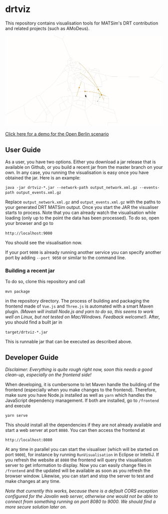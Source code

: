 # drtviz

This repository contains visualisation tools for MATSim's DRT contribution and related projects (such as AMoDeus).

![Demo](docs/demo.gif "Demo")

[Click here for a demo for the Open Berlin scenario](https://www.youtube.com/watch?v=ZNbW-7OQ7SY)

## User Guide

As a user, you have two options. Either you download a jar release that is available on Github, or you build a recent jar from the master branch on your own. In any case, you running the visualisation is easy once you have obtained the jar. Here is an example:

```
java -jar drtviz-*.jar --network-path output_network.xml.gz --events-path output_events.xml.gz
```

Replace `output_network.xml.gz` and `output_events.xml.gz` with the paths to your generated DRT MATSim output. Once you start the JAR the visualiser starts to process. Note that you can already watch the visualisation while loading (only up to the point the data has been processed). To do so, open your browser and go to

`http://localhost:9000`

You should see the visualisation now.

If your port `9000` is already running another service you can specify another port by adding
`--port 9050` or similar to the command line.

### Building a recent jar

To do so, clone this repository and call

`mvn package`

in the repository directory. The process of building and packaging the frontend made of `Vue.js` and `Three.js` is automated with a smart Maven plugin. *(Maven will install Node.js and yarn to do so, this seems to work well on Linux, but not tested on Mac/Windows. Feedback welcome!)*. After, you should find a built jar in

`target/drtviz-*.jar`

This is runnable jar that can be executed as described above.

## Developer Guide

*Disclaimer: Everything is quite rough right now, soon this needs a good clean-up, especially on the frontend side!*

When developing, it is cumbersome to let Maven handle the building of the frontend
(especially when you make changes to the frontend). Therefore, make sure you have
Node.js installed as well as `yarn` which handles the JavaScript dependency
management. If both are installed, go to `/frontend` and execute

```
yarn serve
```

This should install all the dependencies if they are not already available
and start a web server at port `8080`. You can then access the frontend at

```
http://localhost:8080
```

At any time in parallel you can start the visualiser (which will be started
on port `9000`), for instance by running `RunVisualisation` in Eclipse or IntelliJ.
If you refresh the website at `8080` the frontend will query
the visualisation server to get information to display. Now you can easily
change files in `/frontend` and the updated will be available as soon as you
refresh the browser window. Likewise, you can start and stop the server to
test and make changes at any time.

*Note that currently this works, because there is a default CORS exception
configured for the Javalin web server, otherwise one would not be able to
connect from something running on port 8080 to 9000. We should find a more
secure solution later on.*
